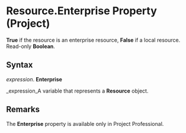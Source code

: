 
# Resource.Enterprise Property (Project)

 **True** if the resource is an enterprise resource, **False** if a local resource. Read-only **Boolean**.


## Syntax

 _expression_. **Enterprise**

 _expression_A variable that represents a  **Resource** object.


## Remarks

The  **Enterprise** property is available only in Project Professional.

